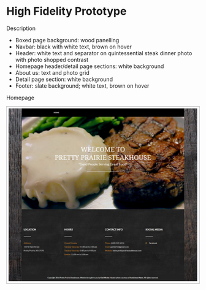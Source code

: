# High Fidelity Prototype

Description
* Boxed page background: wood panelling
* Navbar: black with white text, brown on hover
* Header: white text and separator on quintessential steak dinner photo with photo shopped contrast
* Homepage header/detail page sections: white background
* About us: text and photo grid
* Detail page section: white background
* Footer: slate background; white text, brown on hover

Homepage

![](images/high-fidelity-prototype.jpg)

